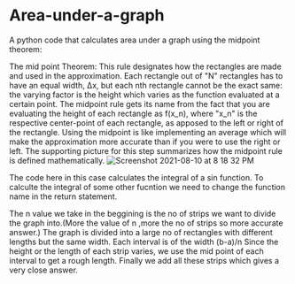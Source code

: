 # Area-under-a-graph
A python code that calculates area under a graph using the midpoint theorem:

The mid point Theorem:
This rule designates how the rectangles are made and used in the approximation. Each rectangle out of "N" rectangles has to have an equal width, Δx, but each nth rectangle cannot be the exact same: the varying factor is the height which varies as the function evaluated at a certain point. The midpoint rule gets its name from the fact that you are evaluating the height of each rectangle as f(x_n), where "x_n" is the respective center-point of each rectangle, as apposed to the left or right of the rectangle. Using the midpoint is like implementing an average which will make the approximation more accurate than if you were to use the right or left. The supporting picture for this step summarizes how the midpoint rule is defined mathematically.
![Screenshot 2021-08-10 at 8 18 32 PM](https://user-images.githubusercontent.com/52597557/128888651-09ccc5f1-7c78-4c33-bcea-bcd5419afa59.png)


The code here in this case calculates the integral of a sin function. 
To calculte the integral of some other fucntion we need to change the function name in the return statement.


The n value we take in the beggining is the no of strips we want to divide the graph into.(More the value of n ,more the no of strips so more accurate answer.)
The graph is divided into a large no of rectangles with different lengths but the same width.
Each interval is of the width (b-a)/n
Since the height or the length of each strip varies, we use the mid point of each interval to get a rough length.
Finally we add all these strips which gives a very close answer.

